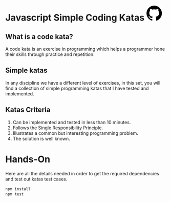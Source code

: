 # Javascript Simple Coding Katas ![gh](./docs/svg/github.svg)

## What is a code kata?

A code kata is an exercise in programming which helps a programmer hone their skills through practice and repetition.

## Simple katas

In any discipline we have a different level of exercises, in this set, you will find a collection of simple programming katas that I have tested and implemented.

## Katas Criteria

1. Can be implemented and tested in less than 10 minutes.
2. Follows the Single Responsibility Principle.
3. Illustrates a common but interesting programming problem.
4. The solution is well known.

# Hands-On

Here are all the details needed in order to get the required dependencies and test out katas test cases.

```sh
npm install
npm test
```
